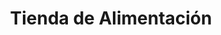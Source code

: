 ---
title: "Tienda de Alimentación"
url: /getafe/tienda-de-alimentacion-avenida-juan-carlos-i/
shop: Lebensmittel
---